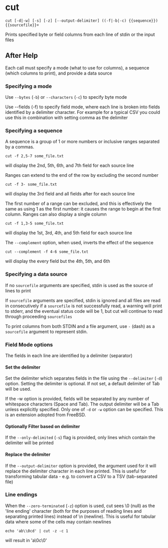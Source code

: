 # cut

<!-- spell-checker:ignore sourcefile sourcefiles -->

```
cut [-d|-w] [-s] [-z] [--output-delimiter] ((-f|-b|-c) {{sequence}}) {{sourcefile}}+
```

Prints specified byte or field columns from each line of stdin or the input files

## After Help

Each call must specify a mode (what to use for columns),
a sequence (which columns to print), and provide a data source

### Specifying a mode

Use `--bytes` (`-b`) or `--characters` (`-c`) to specify byte mode

Use --fields (-f) to specify field mode, where each line is broken into
fields identified by a delimiter character. For example for a typical CSV
you could use this in combination with setting comma as the delimiter

### Specifying a sequence

A sequence is a group of 1 or more numbers or inclusive ranges separated
by a commas.

```
cut -f 2,5-7 some_file.txt
```

will display the 2nd, 5th, 6th, and 7th field for each source line

Ranges can extend to the end of the row by excluding the second number

```
cut -f 3- some_file.txt
```

will display the 3rd field and all fields after for each source line

The first number of a range can be excluded, and this is effectively the
same as using 1 as the first number: it causes the range to begin at the
first column. Ranges can also display a single column

```
cut -f 1,3-5 some_file.txt
```

will display the 1st, 3rd, 4th, and 5th field for each source line

The `--complement` option, when used, inverts the effect of the sequence

```
cut --complement -f 4-6 some_file.txt
```

will display the every field but the 4th, 5th, and 6th

### Specifying a data source

If no `sourcefile` arguments are specified, stdin is used as the source of
lines to print

If `sourcefile` arguments are specified, stdin is ignored and all files are
read in consecutively if a `sourcefile` is not successfully read, a warning
will print to stderr, and the eventual status code will be 1, but cut
will continue to read through proceeding `sourcefiles`

To print columns from both STDIN and a file argument, use `-` (dash) as a
`sourcefile` argument to represent stdin.

### Field Mode options

The fields in each line are identified by a delimiter (separator)

#### Set the delimiter

Set the delimiter which separates fields in the file using the
`--delimiter` (`-d`) option. Setting the delimiter is optional.
If not set, a default delimiter of Tab will be used.

If the -w option is provided, fields will be separated by any number
of whitespace characters (Space and Tab). The output delimiter will
be a Tab unless explicitly specified. Only one of `-d` or `-w` option can be specified.
This is an extension adopted from FreeBSD.

#### Optionally Filter based on delimiter

If the `--only-delimited` (`-s`) flag is provided, only lines which
contain the delimiter will be printed

#### Replace the delimiter

If the `--output-delimiter` option is provided, the argument used for
it will replace the delimiter character in each line printed. This is
useful for transforming tabular data - e.g. to convert a CSV to a
TSV (tab-separated file)

### Line endings

When the `--zero-terminated` (`-z`) option is used, cut sees \\0 (null) as the
'line ending' character (both for the purposes of reading lines and
separating printed lines) instead of \\n (newline). This is useful for
tabular data where some of the cells may contain newlines

```
echo 'ab\\0cd' | cut -z -c 1
```

will result in 'a\\0c\\0'
